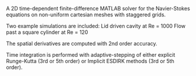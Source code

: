 A 2D time-dependent finite-difference MATLAB solver for the Navier-Stokes equations on non-uniform cartesian meshes with staggered grids.

Two example simulations are included:
Lid driven cavity at Re = 1000
Flow past a square cylinder at Re = 120


The spatial derivatives are computed with 2nd order accuracy.

Time integration is performed with adaptive-stepping of either explicit Runge-Kutta (3rd or 5th order) or Implicit ESDIRK methods (3rd or 5th order).
